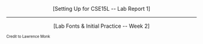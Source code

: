 <p align="center">
  [Setting Up for CSE15L -- Lab Report 1]
</p>

---
<p align="center">
[Lab Fonts & Initial Practice -- Week 2]
  </p>

<sub><sup>Credit to Lawrence Monk</sup></sub>

[Setting Up for CSE15L -- Lab Report 1]: https://lasteternity.github.io/cse15l-lab-reports/lab-report-1-week-2.html
[Lab Fonts & Initial Practice -- Week 2]: https://lasteternity.github.io/cse15l-lab-reports/testing.html
